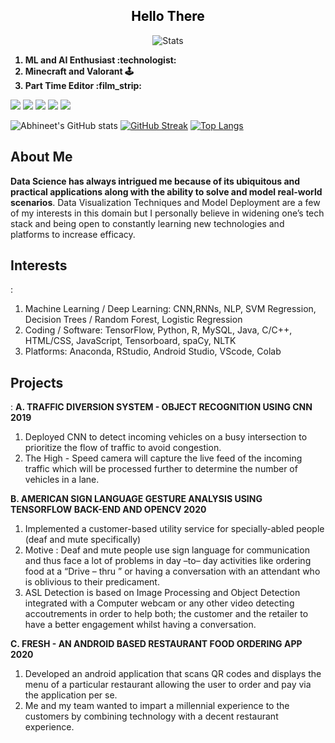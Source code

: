 <font color="black">
<h2 align="center">
  Hello There
  </h2>
</font>
<p align="center">
  <img src="https://github.com/divergent99/divergent99/blob/main/Hi%20!.gif" alt="Stats" loop=False>
</p>

<ol>
  <b>
  <li> ML and AI Enthusiast :technologist:</li>
  <li> Minecraft and Valorant 🕹️</li>
  <li> Part Time Editor :film_strip:</li>
   </b>
</ol>

![](https://img.shields.io/badge/OS-Windows-informational?style=flat&logo=<windows>&logoColor=white&color=2bbc8a) ![](https://img.shields.io/badge/Code-Python-informational?style=flat&logo=<LOGO_NAME>&logoColor=white&color=2bbc8a) ![](https://img.shields.io/badge/Code-Java-informational?style=flat&logo=<LOGO_NAME>&logoColor=white&color=2bbc8a) ![](https://img.shields.io/badge/Tools-MySQL-informational?style=flat&logo=<LOGO_NAME>&logoColor=white&color=2bbc8a)
![](https://komarev.com/ghpvc/?username=divergent99&color=green)


![Abhineet's GitHub stats](https://github-readme-stats.vercel.app/api?username=divergent99&show_icons=true&theme=radical)
[![GitHub Streak](http://github-readme-streak-stats.herokuapp.com?user=divergent99&theme=dark&date_format=M%20j%5B%2C%20Y%5D)](https://git.io/streak-stats)
[![Top Langs](https://github-readme-stats.vercel.app/api/top-langs/?username=divergent99&layout=compact)](https://github.com/anuraghazra/github-readme-stats)

<b><h2>About Me</h2></b>

**Data Science has always intrigued me because of its ubiquitous and practical applications along with the ability to solve and model real-world scenarios**. Data Visualization Techniques and Model Deployment are a few of my interests in this domain but I personally believe in widening one’s tech stack and being open to constantly learning new technologies and platforms to increase efficacy.

<b><h2>Interests</h2></b> : 
1. Machine Learning / Deep Learning: CNN,RNNs, NLP, SVM Regression, Decision Trees / Random Forest, Logistic Regression
2. Coding / Software: TensorFlow, Python, R, MySQL, Java, C/C++, HTML/CSS, JavaScript, Tensorboard, spaCy, NLTK
3. Platforms: Anaconda, RStudio, Android Studio, VScode, Colab

<b><h2>Projects</h2></b> : 
<b>A. TRAFFIC DIVERSION SYSTEM - OBJECT RECOGNITION USING CNN 2019</b>

1. Deployed CNN to detect incoming vehicles on a busy intersection to prioritize the flow of traffic to avoid congestion.
2. The High - Speed camera will capture the live feed of the incoming traffic which will be processed further to determine the number of
vehicles in a lane.

<b>B. AMERICAN SIGN LANGUAGE GESTURE ANALYSIS USING TENSORFLOW BACK-END AND OPENCV 2020</b>

1. Implemented a customer-based utility service for specially-abled people (deaf and mute specifically)
2. Motive : Deaf and mute people use sign language for communication and thus face a lot of problems in day –to– day activities like
ordering food at a “Drive – thru ” or having a conversation with an attendant who is oblivious to their predicament.
3. ASL Detection is based on Image Processing and Object Detection integrated with a Computer webcam or any other video detecting
accoutrements in order to help both; the customer and the retailer to have a better engagement whilst having a conversation. 

<b>C. FRESH - AN ANDROID BASED RESTAURANT FOOD ORDERING APP 2020</b>

1. Developed an android application that scans QR codes and displays the menu of a particular restaurant allowing the user to order and pay
via the application per se.
2. Me and my team wanted to impart a millennial experience to the customers by combining technology with a decent restaurant experience.


<table cellspacing="4" bgcolor="#000000" style="margin: 0px auto;>
	<tr>
		<th>Project Videos</th>
	</tr>
	<tr>
		<th>Module</th>
		<th>Project Name</th>
	</tr>
	<tr>
		<td>AI-1: BASICS OF AI & ML</td>
		<td>Let's Play Fifa</td>
	</tr>
	<tr>
		<td>AI-2 : CONVOLUTIONAL NEURAL NETWORKS</td>
		<td>ASL Gesture Analysis</td>
	</tr>
	<tr>
		<td>DS 1: DATA SCIENCE BASICS</td>
		<td>Restaurant Recommendation System</td>
	</tr>
	<tr>
		<td>DS-2: DECISION TREES AND ENSEMBLE METHODS</td>
		<td>Deep Dive of Housing in India</td>
	</tr>
	<tr>
		<td>AI-3: LANGUAGE MODELS</td>
		<td>teachin Assistant Bot</td>
	</tr>
	<tr>
		<td>AI-4 : REINFORCEMENT LEARNING AND GENERATIVE ADVERSARIAL NETWORKS</td>
		<td>Using Cycle GANs to Generate Ukiyo-E Art</td>
	</tr>
</table>



